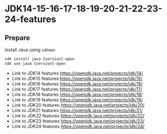 # JDK14-15-16-17-18-19-20-21-22-23-24-features

## Prepare

Install Java using `sdkman`

```bash
sdk install java {version}-open
sdk use java {version}-open
```

* Link to JDK14 features https://openjdk.java.net/projects/jdk/14/
* Link to JDK15 features https://openjdk.java.net/projects/jdk/15/
* Link to JDK16 features https://openjdk.java.net/projects/jdk/16/
* Link to JDK17 features https://openjdk.java.net/projects/jdk/17/
* Link to JDK18 features https://openjdk.java.net/projects/jdk/18/
* Link to JDK19 features https://openjdk.java.net/projects/jdk/19/
* Link to JDK20 features https://openjdk.java.net/projects/jdk/20/
* Link to JDK21 features https://openjdk.java.net/projects/jdk/21/
* Link to JDK22 features https://openjdk.java.net/projects/jdk/22/
* Link to JDK23 features https://openjdk.java.net/projects/jdk/23/
* Link to JDK24 features https://openjdk.java.net/projects/jdk/24/
